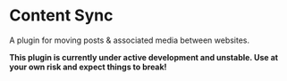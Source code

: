 # Content Sync

A plugin for moving posts & associated media between websites.

**This plugin is currently under active development and unstable. Use at your own risk and expect things to break!**